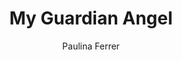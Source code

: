 ---
title: My Guardian Angel
author: Paulina Ferrer
photo_url: "/portraits/Paulina.jpg"
audio_url:
---